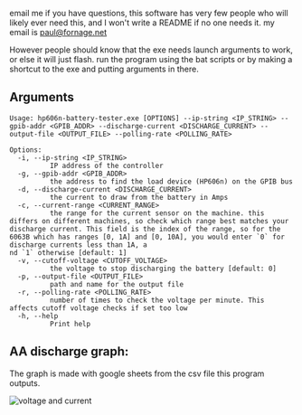 email me if you have questions, this software has very few people who will likely ever need this, and I won't write a README if no one needs it.
my email is paul@fornage.net

However people should know that the exe needs launch arguments to work, or else it will just flash. run the program using the bat scripts or by making a shortcut to the exe and putting arguments in there.

## Arguments
```
Usage: hp606n-battery-tester.exe [OPTIONS] --ip-string <IP_STRING> --gpib-addr <GPIB_ADDR> --discharge-current <DISCHARGE_CURRENT> --output-file <OUTPUT_FILE> --polling-rate <POLLING_RATE>

Options:
  -i, --ip-string <IP_STRING>
          IP address of the controller
  -g, --gpib-addr <GPIB_ADDR>
          the address to find the load device (HP606n) on the GPIB bus
  -d, --discharge-current <DISCHARGE_CURRENT>
          the current to draw from the battery in Amps
  -c, --current-range <CURRENT_RANGE>
          the range for the current sensor on the machine. this differs on different machines, so check which range best matches your discharge current. This field is the index of the range, so for the 6063B which has ranges [0, 1A] and [0, 10A], you would enter `0` for discharge currents less than 1A, a
nd `1` otherwise [default: 1]
  -v, --cutoff-voltage <CUTOFF_VOLTAGE>
          the voltage to stop discharging the battery [default: 0]
  -p, --output-file <OUTPUT_FILE>
          path and name for the output file
  -r, --polling-rate <POLLING_RATE>
          number of times to check the voltage per minute. This affects cutoff voltage checks if set too low
  -h, --help
          Print help
```

## AA discharge graph:
The graph is made with google sheets from the csv file this program outputs.

![voltage and current](https://github.com/paulwrath1223/hp606n-battery-tester/assets/36117326/9c4a2b6e-0a65-4af8-b564-2b93408e99e0)
